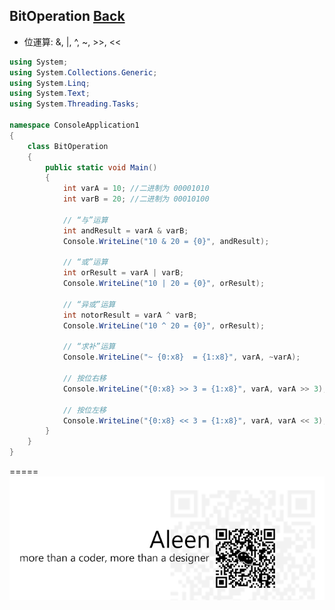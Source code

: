## BitOperation [Back](./../C%23%20Menu.md)

- 位運算: &, |, ^, ~, >>, <<

```C#
using System;
using System.Collections.Generic;
using System.Linq;
using System.Text;
using System.Threading.Tasks;

namespace ConsoleApplication1
{
    class BitOperation
    {
        public static void Main()
        {
            int varA = 10; //二进制为 00001010
            int varB = 20; //二进制为 00010100

            // “与”运算
            int andResult = varA & varB;
            Console.WriteLine("10 & 20 = {0}", andResult);

            // “或”运算
            int orResult = varA | varB;
            Console.WriteLine("10 | 20 = {0}", orResult);

            // “异或”运算
            int notorResult = varA ^ varB;
            Console.WriteLine("10 ^ 20 = {0}", orResult);

            // “求补”运算
            Console.WriteLine("~ {0:x8}  = {1:x8}", varA, ~varA);

            // 按位右移
            Console.WriteLine("{0:x8} >> 3 = {1:x8}", varA, varA >> 3);

            // 按位左移
            Console.WriteLine("{0:x8} << 3 = {1:x8}", varA, varA << 3);     //16进制表示
        }
    }
}

```

=====
<a href="http://aleen42.github.io/" target="_blank" ><img src="./../../../pic/tail.gif"></a>
